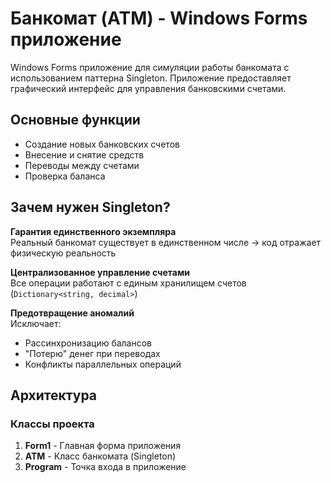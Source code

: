 ﻿# Банкомат (ATM) - Windows Forms приложение
Windows Forms приложение для симуляции работы банкомата с использованием паттерна Singleton. Приложение предоставляет графический интерфейс для управления банковскими счетами.

## Основные функции
- Создание новых банковских счетов
- Внесение и снятие средств
- Переводы между счетами
- Проверка баланса

## Зачем нужен Singleton?
**Гарантия единственного экземпляра**  
Реальный банкомат существует в единственном числе → код отражает физическую реальность

**Централизованное управление счетами**  
Все операции работают с единым хранилищем счетов (`Dictionary<string, decimal>`)

**Предотвращение аномалий**  
Исключает:
- Рассинхронизацию балансов
- "Потерю" денег при переводах
- Конфликты параллельных операций

## Архитектура

### Классы проекта
1. **Form1** - Главная форма приложения
2. **ATM** - Класс банкомата (Singleton)
3. **Program** - Точка входа в приложение